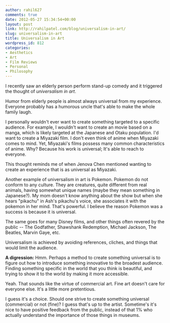 ```yaml
---
author: rahil627
comments: true
date: 2012-05-27 15:34:54+00:00
layout: post
link: http://rahilpatel.com/blog/universalism-in-art/
slug: universalism-in-art
title: Universalism in Art
wordpress_id: 812
categories:
- Aesthetics
- Art
- Film Reviews
- Personal
- Philosophy
---
```


I recently saw an elderly person perform stand-up comedy and it triggered the thought of _universalism in art_.

Humor from elderly people is almost always universal from my experience. Everyone probably has a humorous uncle that's able to make the whole family laugh.

I personally wouldn't ever want to create something targeted to a specific audience. For example, I wouldn't want to create an movie based on a manga, which is likely targeted at the Japanese and Otaku population. I'd want to create a Miyazaki film. I don't even think of anime when Miyazaki comes to mind. Yet, Miyazaki's films possess many common characteristics of anime. Why? Because his work is universal; It's able to reach to everyone.

This thought reminds me of when Jenova Chen mentioned wanting to create an experience that is as universal as Miyazaki.

Another example of universalism in art is Pokemon. Pokemon do not conform to any culture. They are creatures, quite different from real animals, having somewhat unique names (maybe they mean something in Japanese?). My mom doesn't know anything about the show but when she hears "pikachu" in Ash's pikachu's voice, she associates it with the pokemon in her mind. That's powerful. I believe the reason Pokemon was a success is because it is universal.

The same goes for many Disney films, and other things often revered by the public -- The Godfather, Shawshank Redemption, Michael Jackson, The Beatles, Marvin Gaye, etc.

Universalism is achieved by avoiding references, cliches, and things that would limit the audience.

**A digression:**
Hmm. Perhaps a method to create something universal is to figure out how to introduce something innovative to the broadest audience. Finding something specific in the world that you think is beautiful, and trying to show it to the world by making it more accessible.

Yeah. That sounds like the virtue of commercial art. Fine art doesn't care for everyone else. It's a little more pretentious.

I guess it's a choice. Should one strive to create something universal (commercial) or not (fine)? I guess that's up to the artist. Sometime's it's nice to have positive feedback from the public, instead of that 1% who actually understand the importance of those things in museums.
